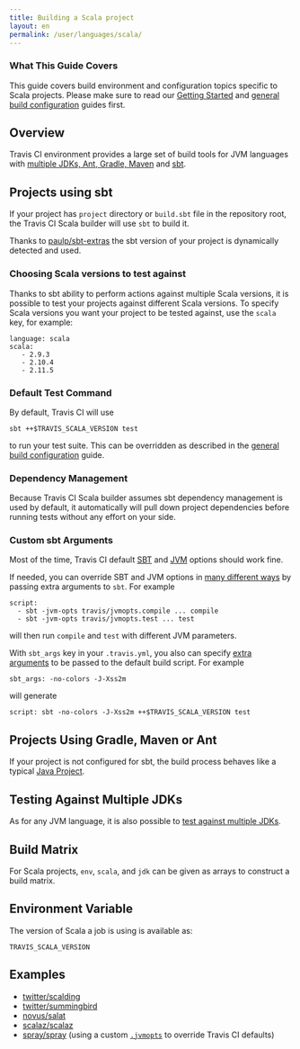 ```yaml
---
title: Building a Scala project
layout: en
permalink: /user/languages/scala/
---
```


### What This Guide Covers

This guide covers build environment and configuration topics specific to Scala projects. Please make sure to read our [Getting Started](/user/getting-started/) and [general build configuration](/user/build-configuration/) guides first.

## Overview

Travis CI environment provides a large set of build tools for JVM languages with [multiple JDKs, Ant, Gradle, Maven](/user/languages/java/#Overview) and [sbt](http://www.scala-sbt.org).

## Projects using sbt

If your project has `project` directory or `build.sbt` file in the repository root, the Travis CI Scala builder will use `sbt` to build it.

Thanks to [paulp/sbt-extras](https://github.com/paulp/sbt-extras) the sbt version of your project is dynamically detected and used.

### Choosing Scala versions to test against

Thanks to sbt ability to perform actions against multiple Scala versions, it is possible to test your projects against different Scala versions. To specify Scala versions you want your project to be tested against, use the `scala` key, for example:

    language: scala
    scala:
       - 2.9.3
       - 2.10.4
       - 2.11.5

### Default Test Command

By default, Travis CI will use

    sbt ++$TRAVIS_SCALA_VERSION test

to run your test suite. This can be overridden as described in the [general build configuration](/user/build-configuration/) guide.

### Dependency Management

Because Travis CI Scala builder assumes sbt dependency management is used by default, it automatically will pull down project dependencies before running tests without any effort on your side.

### Custom sbt Arguments

Most of the time, Travis CI default [SBT](https://github.com/travis-ci/travis-cookbooks/blob/master/ci_environment/sbt-extras/templates/default/sbtopts.erb) and [JVM](https://github.com/travis-ci/travis-cookbooks/blob/master/ci_environment/sbt-extras/templates/default/jvmopts.erb) options should work fine.

If needed, you can override SBT and JVM options in [many different ways](https://github.com/paulp/sbt-extras#sbt--h) by passing extra arguments to `sbt`.
For example

    script:
      - sbt -jvm-opts travis/jvmopts.compile ... compile
      - sbt -jvm-opts travis/jvmopts.test ... test

will then run `compile` and `test` with different JVM parameters.

With `sbt_args` key in your `.travis.yml`, you also can specify [extra arguments](https://github.com/paulp/sbt-extras#sbt--h) to be passed to the default build script.
For example

    sbt_args: -no-colors -J-Xss2m

will generate

    script: sbt -no-colors -J-Xss2m ++$TRAVIS_SCALA_VERSION test


## Projects Using Gradle, Maven or Ant

If your project is not configured for sbt, the build process behaves like a typical [Java Project](/user/languages/java).

## Testing Against Multiple JDKs

As for any JVM language, it is also possible to [test against multiple JDKs](/user/languages/java/#Testing-Against-Multiple-JDKs).

## Build Matrix

For Scala projects, `env`, `scala`, and `jdk` can be given as arrays
to construct a build matrix.

## Environment Variable

The version of Scala a job is using is available as:

    TRAVIS_SCALA_VERSION

## Examples

* [twitter/scalding](https://github.com/twitter/scalding/blob/master/.travis.yml)
* [twitter/summingbird](https://github.com/twitter/summingbird/blob/master/.travis.yml)
* [novus/salat](https://github.com/novus/salat/blob/master/.travis.yml)
* [scalaz/scalaz](https://github.com/scalaz/scalaz/blob/scalaz-seven/.travis.yml)
* [spray/spray](https://github.com/spray/spray/blob/master/.travis.yml) (using a custom [`.jvmopts`](https://github.com/spray/spray/blob/master/.jvmopts) to override Travis CI defaults)

